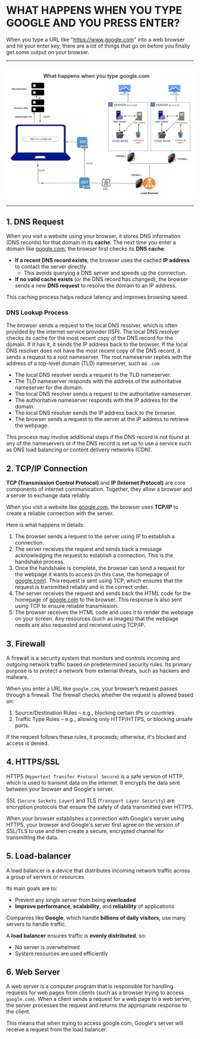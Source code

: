 # WHAT HAPPENS WHEN YOU TYPE GOOGLE AND YOU PRESS ENTER?

When you type a URL like "<https://www.google.com>" into a web browser and hit your enter key, there are a lot of things that go on before you finally get some output on your browser.

---

![Process that takes place for searching google.com](image-1.png)

---

## 1. DNS Request

When you visit a website using your browser, it stores DNS information (DNS records) for that domain in its **cache**.
The next time you enter a domain like [google.com](https://www.google.com), the browser first checks its **DNS cache**:

- **If a recent DNS record exists**, the browser uses the cached **IP address** to contact the server directly.
  - This avoids querying a DNS server and speeds up the connection.
- **If no valid cache exists** (or the DNS record has changed), the browser sends a new **DNS request** to resolve the domain to an IP address.

This caching process helps reduce latency and improves browsing speed.

### DNS Lookup Process

The browser sends a request to the local DNS resolver, which is often provided by the internet service provider (ISP). The local DNS resolver checks its cache for the most recent copy of the DNS record for the domain. If it has it, it sends the IP address back to the browser. If the local DNS resolver does not have the most recent copy of the DNS record, it sends a request to a root nameserver. The root nameserver replies with the address of a top-level domain (TLD) nameserver, such as `.com`

- The local DNS resolver sends a request to the TLD nameserver.
- The TLD nameserver responds with the address of the authoritative nameserver for the domain.
- The local DNS resolver sends a request to the authoritative nameserver.
- The authoritative nameserver responds with the IP address for the domain.
- The local DNS resolver sends the IP address back to the browser.
- The browser sends a request to the server at the IP address to retrieve the webpage.

This process may involve additional steps if the DNS record is not found at any of the nameservers or if the DNS record is set up to use a service such as DNS load balancing or content delivery networks (CDN).

## 2. TCP/IP Connection

**TCP (Transmission Control Protocol)** and **IP (Internet Protocol)** are core components of internet communication. Together, they allow a browser and a server to exchange data reliably.

When you visit a website like [google.com](https://www.google.com), the browser uses **TCP/IP** to create a reliable connection with the server.

Here is what happens in details:

1. The browser sends a request to the server using IP to establish a connection.
1. The server receives the request and sends back a message acknowledging the request to establish a connection. This is the handshake process.
1. Once the handshake is complete, the browser can send a request for the webpage it wants to access (in this case, the homepage of [google.com](https://www.google.com)). This request is sent using TCP, which ensures that the request is transmitted reliably and in the correct order.
1. The server receives the request and sends back the HTML code for the homepage of [google.com](https://www.google.com) to the browser. This response is also sent using TCP to ensure reliable transmission.
1. The browser receives the HTML code and uses it to render the webpage on your screen. Any resources (such as images) that the webpage needs are also requested and received using TCP/IP.

## 3. Firewall

A firewall is a security system that monitors and controls incoming and outgoing network traffic based on predetermined security rules. Its primary purpose is to protect a network from external threats, such as hackers and malware.

When you enter a URL like `google.com`, your browser’s request passes through a firewall. The firewall checks whether the request is allowed based on:

1. Source/Destination Rules – e.g., blocking certain IPs or countries.
1. Traffic Type Rules – e.g., allowing only HTTP/HTTPS, or blocking unsafe ports.

If the request follows these rules, it proceeds; otherwise, it's blocked and access is denied.

## 4. HTTPS/SSL

HTTPS (`Hypertext Transfer Protocol Secure`) is a safe version of HTTP, which is used to transmit data on the internet. It encrypts the data sent between your browser and Google's server.

SSL (`Secure Sockets Layer`) and TLS (`Transport Layer Security`) are encryption protocols that ensure the safety of data transmitted over HTTPS.

When your browser establishes a connection with Google's server using HTTPS, your browser and Google's server first agree on the version of SSL/TLS to use and then create a secure, encrypted channel for transmitting the data.

## 5. Load-balancer

A load balancer is a device that distributes incoming network traffic across a group of servers or resources.

Its main goals are to:

- Prevent any single server from being **overloaded**
- **Improve performance**, **scalability**, and **reliability** of applications

Companies like **Google**, which handle **billions of daily visitors**, use many servers to handle traffic.

A **load balancer** ensures traffic is **evenly distributed**, so:

- No server is overwhelmed
- System resources are used efficiently

## 6. Web Server

A web server is a computer program that is responsible for handling requests for web pages from clients (such as a browser trying to access `google.com`). When a client sends a request for a web page to a web server, the server processes the request and returns the appropriate response to the client.

This means that when trying to access google.com, Google's server will receive a request from the load balancer.
